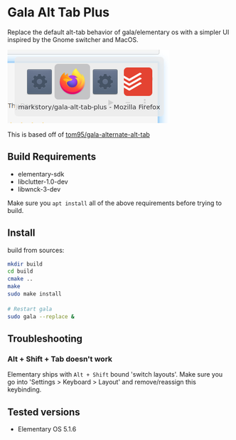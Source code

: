 # Gala Alt Tab Plus

Replace the default alt-tab behavior of gala/elementary os with a simpler UI
inspired by the Gnome switcher and MacOS.

![](./example.png)

This is based off of [tom95/gala-alternate-alt-tab](https://github.com/tom95/gala-alternate-alt-tab)

## Build Requirements

* elementary-sdk
* libclutter-1.0-dev
* libwnck-3-dev

Make sure you `apt install` all of the above requirements before trying to build.

## Install

build from sources:

```bash
mkdir build
cd build
cmake ..
make
sudo make install

# Restart gala
sudo gala --replace &
```

## Troubleshooting

### Alt + Shift + Tab doesn't work

Elementary ships with `Alt + Shift` bound 'switch layouts'. Make sure you go
into 'Settings > Keyboard > Layout' and remove/reassign this keybinding.

## Tested versions

* Elementary OS 5.1.6
